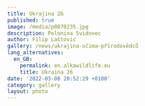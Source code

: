 ```yaml
---
title: Ukrajina 26
published: true
image: /media/p8070235.jpg
description: Polonina Svidovec
author: Filip Laštovic
gallery: /news/ukrajina-očima-přírodovědců
lang_alternatives:
  en_GB:
    permalink: en.alkawildlife.eu
    title: Ukraina 26
date: '2022-03-08 20:52:29 +0100'
category: gallery
layout: photo
---
```


